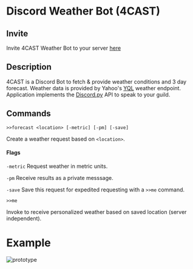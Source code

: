 # Discord Weather Bot (4CAST)

## Invite
Invite 4CAST Weather Bot to your server [here](https://discordapp.com/oauth2/authorize?client_id=220798987777605632&scope=bot&permissions=52224)
## Description
4CAST is a Discord Bot to fetch & provide weather conditions and 3 day forecast. Weather data is provided by Yahoo's [YQL](https://developer.yahoo.com/yql/) weather endpoint. Application implements the [Discord.py](https://github.com/Rapptz/discord.py) API to speak to your guild.
## Commands

```LiveScript
>>forecast <location> [-metric] [-pm] [-save]
```
Create a weather request based on `<location>`.

#### Flags
`-metric` Request weather in metric units.

`-pm` Receive results as a private messsage.

`-save` Save this request for expedited requesting with a `>>me` command.

```LiveScript
>>me
``` 
Invoke to receive personalized weather based on saved location (server independent).

# Example
![prototype](https://i.gyazo.com/75d89cd86e57a8602c6fccde67386c8f.gif)

